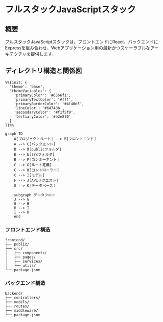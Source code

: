 # フルスタックJavaScriptスタック

## 概要

フルスタックJavaScriptスタックは、フロントエンドにReact、バックエンドにExpressを組み合わせ、Webアプリケーション用の最新かつスケーラブルなアーキテクチャを提供します。

## ディレクトリ構造と関係図

```mermaid
%%{init: {
  'theme': 'base',
  'themeVariables': {
    'primaryColor': '#6366f1',
    'primaryTextColor': '#fff',
    'primaryBorderColor': '#4f46e5',
    'lineColor': '#64748b',
    'secondaryColor': '#f1f5f9',
    'tertiaryColor': '#e2e8f0'
  }
}}%%

graph TD
    A[プロジェクトルート] --> B[フロントエンド]
    A --> C[バックエンド]
    B --> D[publicフォルダ]
    B --> E[srcフォルダ]
    B --> F[コンポーネント]
    C --> G[ルート定義]
    C --> H[コントローラー]
    C --> I[モデル]
    F --> J[APIリクエスト]
    G --> K[データベース]
    
    subgraph データフロー
    J --> G
    G --> H
    H --> I
    I --> K
    end
```

### フロントエンド構造
```
frontend/
├── public/
├── src/
│   ├── components/
│   ├── pages/
│   ├── services/
│   └── utils/
└── package.json
```

### バックエンド構造
```
backend/
├── controllers/
├── models/
├── routes/
├── middleware/
└── package.json
```
